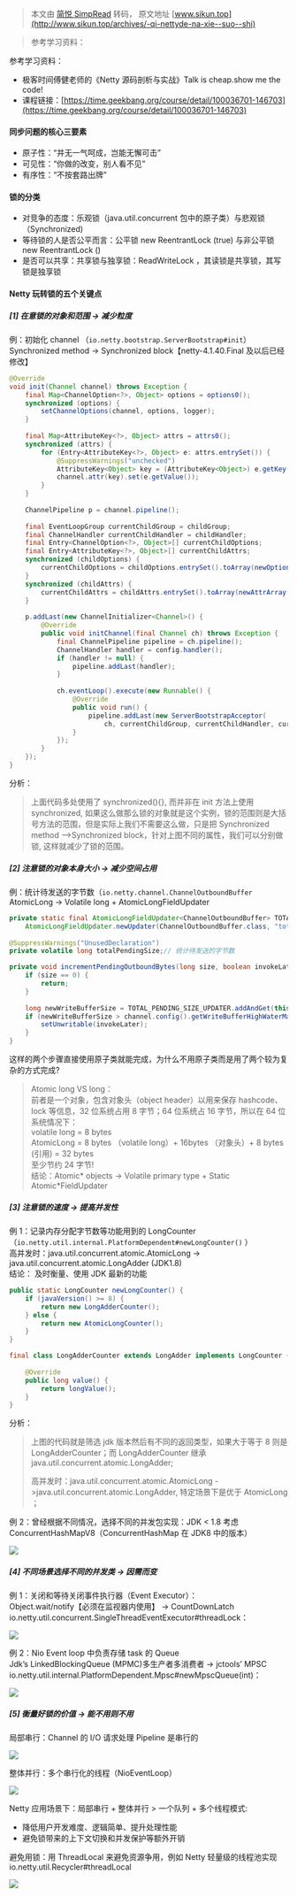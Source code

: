 > 本文由 [简悦 SimpRead](http://ksria.com/simpread/) 转码， 原文地址 [www.sikun.top](http://www.sikun.top/archives/-qi-nettyde-na-xie--suo--shi)

> 参考学习资料：

参考学习资料：

*   极客时间傅健老师的《Netty 源码剖析与实战》Talk is cheap.show me the code!
*   课程链接：[https://time.geekbang.org/course/detail/100036701-146703](https://time.geekbang.org/course/detail/100036701-146703)

#### 同步问题的核心三要素

*   原子性：“并无一气呵成，岂能无懈可击”
*   可见性：“你做的改变，别人看不见”
*   有序性：“不按套路出牌”

#### 锁的分类

*   对竞争的态度：乐观锁（java.util.concurrent 包中的原子类）与悲观锁（Synchronized)
*   等待锁的人是否公平而言：公平锁 new ReentrantLock (true) 与非公平锁 new ReentrantLock ()
*   是否可以共享：共享锁与独享锁：ReadWriteLock ，其读锁是共享锁，其写锁是独享锁

#### Netty 玩转锁的五个关键点

##### [1] 在意锁的对象和范围 -> 减少粒度

例：初始化 channel （`io.netty.bootstrap.ServerBootstrap#init`）  
Synchronized method -> Synchronized block【netty-4.1.40.Final 及以后已经修改】

```java
@Override
void init(Channel channel) throws Exception {
    final Map<ChannelOption<?>, Object> options = options0();
    synchronized (options) {
        setChannelOptions(channel, options, logger);
    }
 
    final Map<AttributeKey<?>, Object> attrs = attrs0();
    synchronized (attrs) {
        for (Entry<AttributeKey<?>, Object> e: attrs.entrySet()) {
            @SuppressWarnings("unchecked")
            AttributeKey<Object> key = (AttributeKey<Object>) e.getKey();
            channel.attr(key).set(e.getValue());
        }
    }
 
    ChannelPipeline p = channel.pipeline();
 
    final EventLoopGroup currentChildGroup = childGroup;
    final ChannelHandler currentChildHandler = childHandler;
    final Entry<ChannelOption<?>, Object>[] currentChildOptions;
    final Entry<AttributeKey<?>, Object>[] currentChildAttrs;
    synchronized (childOptions) {
        currentChildOptions = childOptions.entrySet().toArray(newOptionArray(0));
    }
    synchronized (childAttrs) {
        currentChildAttrs = childAttrs.entrySet().toArray(newAttrArray(0));
    }
 
    p.addLast(new ChannelInitializer<Channel>() {
        @Override
        public void initChannel(final Channel ch) throws Exception {
            final ChannelPipeline pipeline = ch.pipeline();
            ChannelHandler handler = config.handler();
            if (handler != null) {
                pipeline.addLast(handler);
            }
 
            ch.eventLoop().execute(new Runnable() {
                @Override
                public void run() {
                    pipeline.addLast(new ServerBootstrapAcceptor(
                        ch, currentChildGroup, currentChildHandler, currentChildOptions, currentChildAttrs));
                }
            });
        }
    });
}
```

分析：

> 上面代码多处使用了 synchronized(){}, 而并非在 init 方法上使用 synchronized, 如果这么做那么锁的对象就是这个实例，锁的范围则是大括号方法的范围，但是实际上我们不需要这么做，只是把 Synchronized method -->Synchronized block，针对上图不同的属性，我们可以分别做锁, 这样就减少了锁的范围。

##### [2] 注意锁的对象本身大小 -> 减少空间占用

例：统计待发送的字节数（`io.netty.channel.ChannelOutboundBuffer`  
AtomicLong -> Volatile long + AtomicLongFieldUpdater

```java
private static final AtomicLongFieldUpdater<ChannelOutboundBuffer> TOTAL_PENDING_SIZE_UPDATER =
    AtomicLongFieldUpdater.newUpdater(ChannelOutboundBuffer.class, "totalPendingSize");
 
@SuppressWarnings("UnusedDeclaration")
private volatile long totalPendingSize;// 统计待发送的字节数
```

```java
private void incrementPendingOutboundBytes(long size, boolean invokeLater) {
    if (size == 0) {
        return;
    }
 
    long newWriteBufferSize = TOTAL_PENDING_SIZE_UPDATER.addAndGet(this, size);
    if (newWriteBufferSize > channel.config().getWriteBufferHighWaterMark()) {
        setUnwritable(invokeLater);
    }
}
```

这样的两个步骤直接使用原子类就能完成，为什么不用原子类而是用了两个较为复杂的方式完成?

> Atomic long VS long：  
> 前者是一个对象，包含对象头（object header）以用来保存 hashcode、lock 等信息，32 位系统占用 8 字节；64 位系统占 16 字节，所以在 64 位系统情况下：  
> volatile long = 8 bytes  
> AtomicLong = 8 bytes （volatile long）+ 16bytes （对象头）+ 8 bytes (引用) = 32 bytes  
> 至少节约 24 字节!  
> 结论：Atomic* objects -> Volatile primary type + Static Atomic*FieldUpdater

##### [3] 注意锁的速度 -> 提高并发性

例 1：记录内存分配字节数等功能用到的 LongCounter  
（`io.netty.util.internal.PlatformDependent#newLongCounter()` ）  
高并发时：java.util.concurrent.atomic.AtomicLong -> java.util.concurrent.atomic.LongAdder (JDK1.8)  
结论： 及时衡量、使用 JDK 最新的功能

```java
public static LongCounter newLongCounter() {
    if (javaVersion() >= 8) {
        return new LongAdderCounter();
    } else {
        return new AtomicLongCounter();
    }
}
```

```java
final class LongAdderCounter extends LongAdder implements LongCounter {
 
    @Override
    public long value() {
        return longValue();
    }
}
```

分析：

> 上图的代码就是筛选 jdk 版本然后有不同的返回类型，如果大于等于 8 则是 LongAdderCounter；而 LongAdderCounter 继承 java.util.concurrent.atomic.LongAdder;
> 
> 高并发时：java.util.concurrent.atomic.AtomicLong ->java.util.concurrent.atomic.LongAdder, 特定场景下是优于 AtomicLong ；

例 2：曾经根据不同情况，选择不同的并发包实现：JDK < 1.8 考虑  
ConcurrentHashMapV8（ConcurrentHashMap 在 JDK8 中的版本）

![](images/7、Netty的那些“锁”事/image-20220227111436826.png)

##### [4] 不同场景选择不同的并发类 -> 因需而变

例 1：关闭和等待关闭事件执行器（Event Executor）：  
Object.wait/notify【必须在监视器内使用】 -> CountDownLatch  
io.netty.util.concurrent.SingleThreadEventExecutor#threadLock：

![](images/7、Netty的那些“锁”事/image-20220227111737055.png)

例 2：Nio Event loop 中负责存储 task 的 Queue  
Jdk’s LinkedBlockingQueue (MPMC)多生产者多消费者 -> jctools’ MPSC  
io.netty.util.internal.PlatformDependent.Mpsc#newMpscQueue(int)：

![](images/7、Netty的那些“锁”事/image-20220227112013230.png)

##### [5] 衡量好锁的价值 -> 能不用则不用

局部串行：Channel 的 I/O 请求处理 Pipeline 是串行的

![](images/7、Netty的那些“锁”事/image-20220227112056511.png)

整体并行：多个串行化的线程（NioEventLoop）

![](images/7、Netty的那些“锁”事/image-20220227112152778.png)

Netty 应用场景下：局部串行 + 整体并行 > 一个队列 + 多个线程模式:

*   降低用户开发难度、逻辑简单、提升处理性能
*   避免锁带来的上下文切换和并发保护等额外开销

避免用锁：用 ThreadLocal 来避免资源争用，例如 Netty 轻量级的线程池实现  
io.netty.util.Recycler#threadLocal

![](images/7、Netty的那些“锁”事/image-20220227112320806-1714236258939-55.png)
